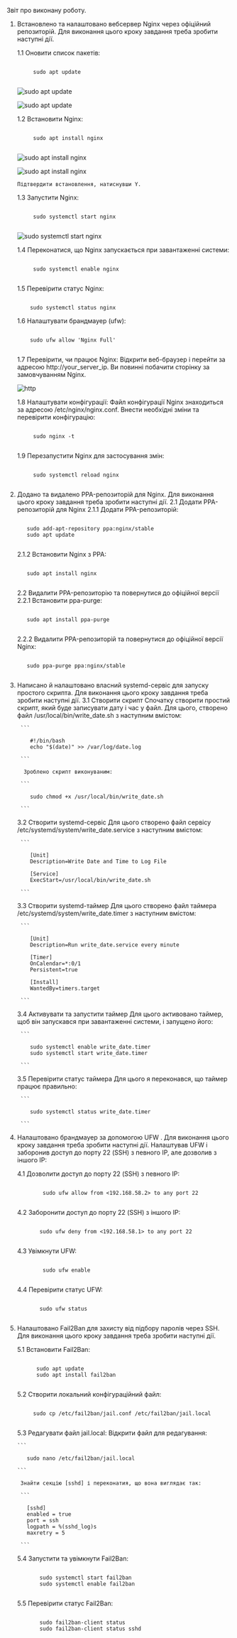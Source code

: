 Звіт про виконану роботу.
1. Встановлено та налаштовано вебсервер Nginx через офіційний репозиторій.
  Для виконання цього кроку завдання треба зробити наступні дії.
  
   1.1 Оновити список пакетів:
   
   ```
   
        sudo apt update
		
   ```


    ![sudo apt update](images/01_install_nginx_server/lesson_06_install_nginx_server_01.jpg) 
	
	![sudo apt update](images/01_install_nginx_server/lesson_06_install_nginx_server_02.jpg)
	
   1.2 Встановити Nginx:
   
   ```
   
        sudo apt install nginx
		
   ```
   
    ![sudo apt install nginx](images/01_install_nginx_server/lesson_06_install_nginx_server_04.jpg) 
	
	![sudo apt install nginx](images/01_install_nginx_server/lesson_06_install_nginx_server_05.jpg)
	
       Підтвердити встановлення, натиснувши Y.
	   
   1.3 Запустити Nginx:
   
   ```
   
        sudo systemctl start nginx
		
   ```
   
    ![sudo systemctl start nginx](images/01_install_nginx_server/lesson_06_install_nginx_server_06.jpg)
	
   1.4 Переконатися, що Nginx запускається при завантаженні системи:
   
   ```
   
        sudo systemctl enable nginx
		
   ```
   

   1.5 Перевірити статус Nginx:
   
    ```
	
        sudo systemctl status nginx
    ```

   1.6 Налаштувати брандмауер (ufw):
   
    ```
	
        sudo ufw allow 'Nginx Full'
		
	```

   1.7 Перевірити, чи працює Nginx: Відкрити веб-браузер і перейти за адресою http://your_server_ip. Ви повинні побачити сторінку за замовчуванням Nginx.
   
   ![http](images/01_install_nginx_server/lesson_06_install_nginx_server_07.jpg)
   
   1.8 Налаштувати конфігурації: Файл конфігурації Nginx знаходиться за адресою /etc/nginx/nginx.conf. Внести необхідні зміни та перевірити конфігурацію:
   
   ```
   
        sudo nginx -t
		
   ```

   1.9 Перезапустити Nginx для застосування змін:
   
   ```
   
        sudo systemctl reload nginx
		
   ```

2. Додано та видалено PPA-репозиторій для Nginx.
   Для виконання цього кроку завдання треба зробити наступні дії.
   2.1 Додати PPA-репозиторій для Nginx
     2.1.1 Додати PPA-репозиторій:
	 
	 ```
	 
        sudo add-apt-repository ppa:nginx/stable
        sudo apt update
		
     ```
	 
     2.1.2 Встановити Nginx з PPA:
	 
	 ```
	 
        sudo apt install nginx
		
     ```
	 
   2.2 Видалити PPA-репозиторію та повернутися до офіційної версії
     2.2.1 Встановити ppa-purge:
	 
	 ```
	 
        sudo apt install ppa-purge
		
	 ```

     2.2.2 Видалити PPA-репозиторій та повернутися до офіційної версії Nginx:
	 
	 ```
	 
        sudo ppa-purge ppa:nginx/stable
		
	 ```

3. Написано й налаштовано власний systemd-сервіс для запуску простого скрипта.
   Для виконання цього кроку завдання треба зробити наступні дії.
   3.1 Створити скрипт
         Спочатку створити простий скрипт, який буде записувати дату і час у файл. Для цього, створено файл /usr/local/bin/write_date.sh з наступним вмістом:
		 
        ```
		
           #!/bin/bash
           echo "$(date)" >> /var/log/date.log
		   
        ```
		
         Зроблено скрипт виконуваним:
		 
        ```
		
           sudo chmod +x /usr/local/bin/write_date.sh
		   
		```

   3.2 Створити systemd-сервіс
         Для цього створено файл сервісу /etc/systemd/system/write_date.service з наступним вмістом:
		 
        ```
		
           [Unit]
           Description=Write Date and Time to Log File

           [Service]
           ExecStart=/usr/local/bin/write_date.sh
		   
		```

   3.3 Створити systemd-таймер
         Для цього створено файл таймера /etc/systemd/system/write_date.timer з наступним вмістом:
		 
        ```
		
           [Unit]
           Description=Run write_date.service every minute

           [Timer]
           OnCalendar=*:0/1
           Persistent=true

           [Install]
           WantedBy=timers.target
		   
        ```
		
   3.4 Активувати та запустити таймер
         Для цього активовано таймер, щоб він запускався при завантаженні системи, і запущено його:
		 
        ```
		
           sudo systemctl enable write_date.timer
           sudo systemctl start write_date.timer
		   
		```

   3.5 Перевірити статус таймера
        Для цього я переконався, що таймер працює правильно:
		
        ```
		
           sudo systemctl status write_date.timer
		   
		```

4. Налаштовано брандмауер за допомогою UFW . 
   Для виконання цього кроку завдання треба зробити наступні дії.
   Налаштував UFW і заборонив доступ до порту 22 (SSH) з певного IP, але дозволив з іншого IP:

   4.1 Дозволити доступ до порту 22 (SSH) з певного IP:
   
   ```
   
           sudo ufw allow from <192.168.58.2> to any port 22
		   
    ```

   4.2 Заборонити доступ до порту 22 (SSH) з іншого IP:
   
    ```
	
           sudo ufw deny from <192.168.58.1> to any port 22
		   
    ```

   4.3 Увімкнути UFW:
   
   ```
   
           sudo ufw enable
		   
   ```

   4.4 Перевірити статус UFW:
   
    ```
	
           sudo ufw status
		   
    ```
		   
5. Налаштовано Fail2Ban для захисту від підбору паролів через SSH.
   Для виконання цього кроку завдання треба зробити наступні дії.

   5.1 Встановити Fail2Ban:
   
    ```
	
          sudo apt update
          sudo apt install fail2ban
		  
    ```

   5.2 Створити локальний конфігураційний файл:
   
     ```
	 
          sudo cp /etc/fail2ban/jail.conf /etc/fail2ban/jail.local
		  
	 ```

   5.3 Редагувати файл jail.local: Відкрити файл для редагування:
   
       ```
	   
          sudo nano /etc/fail2ban/jail.local
		  
	   ```
	   
        Знайти секцію [sshd] і переконатия, що вона виглядає так:
		
		```
		
          [sshd]
          enabled = true
          port = ssh
          logpath = %(sshd_log)s
          maxretry = 5
		  
        ```
		
   5.4 Запустити та увімкнути Fail2Ban:
   
   ```
   
          sudo systemctl start fail2ban
          sudo systemctl enable fail2ban
		  
   ```

   5.5 Перевірити статус Fail2Ban:
   
   ```
   
          sudo fail2ban-client status
          sudo fail2ban-client status sshd
		  
   ```
   
   